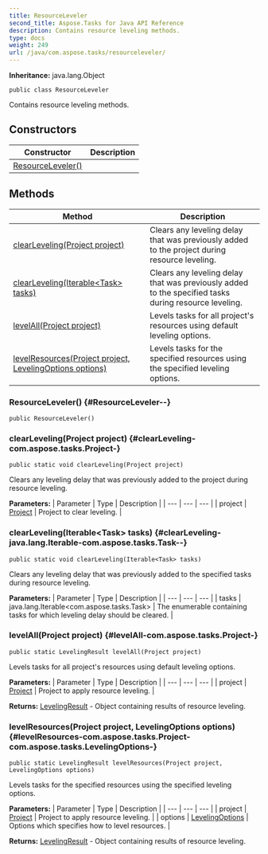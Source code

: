 ```yaml
---
title: ResourceLeveler
second_title: Aspose.Tasks for Java API Reference
description: Contains resource leveling methods.
type: docs
weight: 249
url: /java/com.aspose.tasks/resourceleveler/
---
```


**Inheritance:**
java.lang.Object
```
public class ResourceLeveler
```

Contains resource leveling methods.
## Constructors

| Constructor | Description |
| --- | --- |
| [ResourceLeveler()](#ResourceLeveler--) |  |
## Methods

| Method | Description |
| --- | --- |
| [clearLeveling(Project project)](#clearLeveling-com.aspose.tasks.Project-) | Clears any leveling delay that was previously added to the project during resource leveling. |
| [clearLeveling(Iterable&lt;Task&gt; tasks)](#clearLeveling-java.lang.Iterable-com.aspose.tasks.Task--) | Clears any leveling delay that was previously added to the specified tasks during resource leveling. |
| [levelAll(Project project)](#levelAll-com.aspose.tasks.Project-) | Levels tasks for all project's resources using default leveling options. |
| [levelResources(Project project, LevelingOptions options)](#levelResources-com.aspose.tasks.Project-com.aspose.tasks.LevelingOptions-) | Levels tasks for the specified resources using the specified leveling options. |
### ResourceLeveler() {#ResourceLeveler--}
```
public ResourceLeveler()
```


### clearLeveling(Project project) {#clearLeveling-com.aspose.tasks.Project-}
```
public static void clearLeveling(Project project)
```


Clears any leveling delay that was previously added to the project during resource leveling.

**Parameters:**
| Parameter | Type | Description |
| --- | --- | --- |
| project | [Project](../../com.aspose.tasks/project) | Project to clear leveling. |

### clearLeveling(Iterable&lt;Task&gt; tasks) {#clearLeveling-java.lang.Iterable-com.aspose.tasks.Task--}
```
public static void clearLeveling(Iterable<Task> tasks)
```


Clears any leveling delay that was previously added to the specified tasks during resource leveling.

**Parameters:**
| Parameter | Type | Description |
| --- | --- | --- |
| tasks | java.lang.Iterable&lt;com.aspose.tasks.Task&gt; | The enumerable containing tasks for which leveling delay should be cleared. |

### levelAll(Project project) {#levelAll-com.aspose.tasks.Project-}
```
public static LevelingResult levelAll(Project project)
```


Levels tasks for all project's resources using default leveling options.

**Parameters:**
| Parameter | Type | Description |
| --- | --- | --- |
| project | [Project](../../com.aspose.tasks/project) | Project to apply resource leveling. |

**Returns:**
[LevelingResult](../../com.aspose.tasks/levelingresult) - Object containing results of resource leveling.
### levelResources(Project project, LevelingOptions options) {#levelResources-com.aspose.tasks.Project-com.aspose.tasks.LevelingOptions-}
```
public static LevelingResult levelResources(Project project, LevelingOptions options)
```


Levels tasks for the specified resources using the specified leveling options.

**Parameters:**
| Parameter | Type | Description |
| --- | --- | --- |
| project | [Project](../../com.aspose.tasks/project) | Project to apply resource leveling. |
| options | [LevelingOptions](../../com.aspose.tasks/levelingoptions) | Options which specifies how to level resources. |

**Returns:**
[LevelingResult](../../com.aspose.tasks/levelingresult) - Object containing results of resource leveling.
